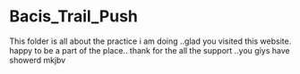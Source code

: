 # Bacis_Trail_Push
This folder is all about the practice i am doing ..glad you visited this website. happy to be a part of the place.. thank for the all the support ..you giys have showerd mkjbv

